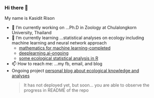 ### Hi there 👋

My name is Kasidit Rison


- 🔭 I’m currently working on ...Ph.D in Zoology at Chulalongkorn University, Thailand
- 🌱 I’m currently learning ...statistical analyses on ecology including machine learning and neural network approach
  - [mathematics for machine learning-completed](https://github.com/r-kasidit/mathematics-for-machine-learning)
  - [deeplearning.ai-ongoing](https://github.com/r-kasidit/deeplearning.ai-coursera)
  - [some ecological statistical analysis in R](https://github.com/r-kasidit/random-projects-in-R)
- 📫 How to reach me: ...my fb, email, and blog
- Ongoing project
  [personal blog about ecological knowledge and analyses](https://github.com/r-kasidit/r-kasidit-blog)
  > It has not deployed yet, but soon... you are able to observe the progress in README of the repo



